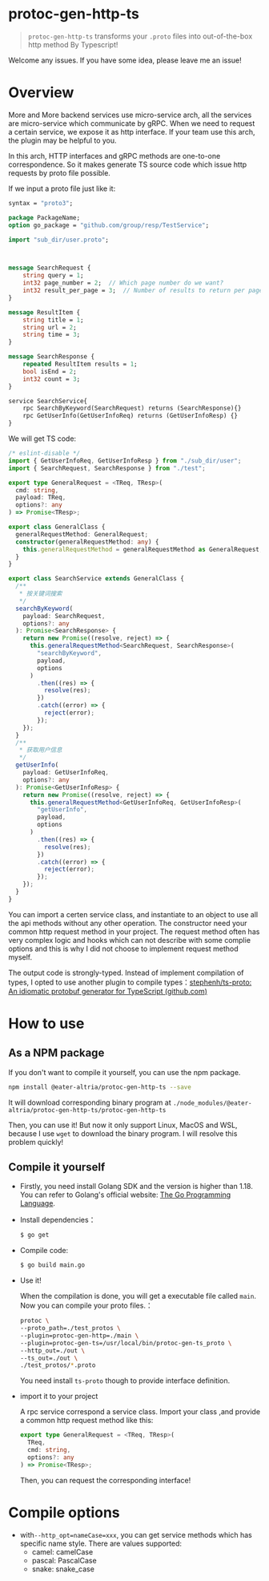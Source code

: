 # protoc-gen-http-ts

> `protoc-gen-http-ts` transforms your `.proto` files into out-of-the-box http method By Typescript!

Welcome any issues. If you have some idea, please leave me an issue!

# Overview

More and More backend services use micro-service arch, all the services are micro-service which communicate by gRPC. When we need to request a certain service, we expose it as http interface. If your team use this arch, the plugin may be helpful to you.

In this arch, HTTP interfaces and gRPC methods are one-to-one correspondence. So it makes generate TS source code which issue http requests by proto file possible.

If we input a proto file just like it:

```protobuf
syntax = "proto3";

package PackageName;
option go_package = "github.com/group/resp/TestService";

import "sub_dir/user.proto";



message SearchRequest {
    string query = 1;
    int32 page_number = 2;  // Which page number do we want?
    int32 result_per_page = 3;  // Number of results to return per page.
}

message ResultItem {
    string title = 1;
    string url = 2;
    string time = 3;
}

message SearchResponse {
    repeated ResultItem results = 1;
    bool isEnd = 2;
    int32 count = 3;
}

service SearchService{
    rpc SearchByKeyword(SearchRequest) returns (SearchResponse){}
    rpc GetUserInfo(GetUserInfoReq) returns (GetUserInfoResp) {}
}
```

We will get TS code:

```typescript
/* eslint-disable */
import { GetUserInfoReq, GetUserInfoResp } from "./sub_dir/user";
import { SearchRequest, SearchResponse } from "./test";

export type GeneralRequest = <TReq, TResp>(
  cmd: string,
  payload: TReq,
  options?: any
) => Promise<TResp>;

export class GeneralClass {
  generalRequestMethod: GeneralRequest;
  constructor(generalRequestMethod: any) {
    this.generalRequestMethod = generalRequestMethod as GeneralRequest;
  }
}

export class SearchService extends GeneralClass {
  /**
   * 按关键词搜索
   */
  searchByKeyword(
    payload: SearchRequest,
    options?: any
  ): Promise<SearchResponse> {
    return new Promise((resolve, reject) => {
      this.generalRequestMethod<SearchRequest, SearchResponse>(
        "searchByKeyword",
        payload,
        options
      )
        .then((res) => {
          resolve(res);
        })
        .catch((error) => {
          reject(error);
        });
    });
  }
  /**
   * 获取用户信息
   */
  getUserInfo(
    payload: GetUserInfoReq,
    options?: any
  ): Promise<GetUserInfoResp> {
    return new Promise((resolve, reject) => {
      this.generalRequestMethod<GetUserInfoReq, GetUserInfoResp>(
        "getUserInfo",
        payload,
        options
      )
        .then((res) => {
          resolve(res);
        })
        .catch((error) => {
          reject(error);
        });
    });
  }
}
```

You can import a certen service class, and instantiate to an object to use all the api methods without any other operation. The constructor need your common http request method in your project. The request method often has very complex logic and hooks which can not describe with some complie options and this is why I did not choose to implement request method myself.

The output code is strongly-typed. Instead of implement compilation of types, I opted to use another plugin to compile types：[stephenh/ts-proto: An idiomatic protobuf generator for TypeScript (github.com)](https://github.com/stephenh/ts-proto)

# How to use

## As a NPM package

If you don't want to compile it yourself, you can use the npm package.

```sh
npm install @eater-altria/protoc-gen-http-ts --save
```

It will download corresponding binary program at `./node_modules/@eater-altria/protoc-gen-http-ts/protoc-gen-http-ts`

Then, you can use it! But now it only support Linux, MacOS and WSL, because I use `wget` to download the binary program. I will resolve this problem quickly!

## Compile it yourself

- Firstly, you need install Golang SDK and the version is higher than 1.18. You can refer to Golang's official website: [The Go Programming Language](https://go.dev/).

- Install dependencies：

  ```sh
  $ go get
  ```

- Compile code:

  ```sh
  $ go build main.go
  ```

- Use it!

  When the compilation is done, you will get a executable file called `main`. Now you can compile your proto files.：

  ```sh
  protoc \
  --proto_path=./test_protos \
  --plugin=protoc-gen-http=./main \
  --plugin=protoc-gen-ts=/usr/local/bin/protoc-gen-ts_proto \
  --http_out=./out \
  --ts_out=./out \
  ./test_protos/*.proto
  ```

  You need install `ts-proto` though to provide interface definition.

- import it to your project

  A rpc service correspond a service class. Import your class ,and provide a common http request method like this:

  ```typescript
  export type GeneralRequest = <TReq, TResp>(
    TReq,
    cmd: string,
    options?: any
  ) => Promise<TResp>;
  ```

  Then, you can request the corresponding interface!

# Compile options

- with`--http_opt=nameCase=xxx`, you can get service methods which has specific name style. There are values supported:
  - camel: camelCase
  - pascal: PascalCase
  - snake: snake_case
